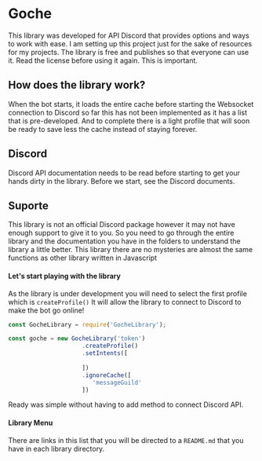 # Goche
This library was developed for API Discord that provides options and ways to work with ease. I am setting up this project just for the sake of resources for my projects. The library is free and publishes so that everyone can use it. Read the license before using it again. This is important.


## How does the library work?
When the bot starts, it loads the entire cache before starting the Websocket connection to Discord so far this has not been implemented as it has a list that is pre-developed. And to complete there is a light profile that will soon be ready to save less the cache instead of staying forever.


## Discord
Discord API documentation needs to be read before starting to get your hands dirty in the library. Before we start, see the Discord documents.


##   Suporte
This library is not an official Discord package however it may not have enough support to give it to you. So you need to go through the entire library and the documentation you have in the folders to understand the library a little better. This library there are no mysteries are almost the same functions as other library written in Javascript


#### Let's start playing with the library
As the library is under development you will need to select the first profile which is `createProfile()` It will allow the library to connect to Discord to make the bot go online!

```js
const GocheLibrary = require('GocheLibrary');

const goche = new GocheLibrary('token')
                     .createProfile()
                     .setIntents([
                        
                     ])
                     .ignoreCache([
                        'messageGuild'
                     ])

```




Ready was simple without having to add method to connect Discord API.


#### Library Menu
There are links in this list that you will be directed to a `README.md` that you have in each library directory.



